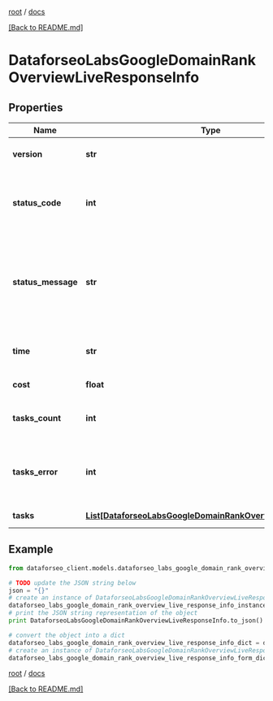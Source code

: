 [root](./../ "root") / [docs](./ "docs")

[[Back to README.md]](./../README.md "[Back to README.md]")

# DataforseoLabsGoogleDomainRankOverviewLiveResponseInfo

## Properties

Name | Type | Description | Notes
------------ | ------------- | ------------- | -------------
**version** | **str** | the current version of the API | [optional]
**status_code** | **int** | general status code you can find the full list of the response codes here | [optional]
**status_message** | **str** | general informational message you can find the full list of general informational messages here | [optional]
**time** | **str** | total execution time, seconds | [optional]
**cost** | **float** | total tasks cost, USD | [optional]
**tasks_count** | **int** | the number of tasks in the tasks array | [optional]
**tasks_error** | **int** | the number of tasks in the tasks array returned with an error | [optional]
**tasks** | [**List[DataforseoLabsGoogleDomainRankOverviewLiveTaskInfo]**](DataforseoLabsGoogleDomainRankOverviewLiveTaskInfo.md) | array of tasks | [optional]

## Example

```python
from dataforseo_client.models.dataforseo_labs_google_domain_rank_overview_live_response_info import DataforseoLabsGoogleDomainRankOverviewLiveResponseInfo

# TODO update the JSON string below
json = "{}"
# create an instance of DataforseoLabsGoogleDomainRankOverviewLiveResponseInfo from a JSON string
dataforseo_labs_google_domain_rank_overview_live_response_info_instance = DataforseoLabsGoogleDomainRankOverviewLiveResponseInfo.from_json(json)
# print the JSON string representation of the object
print DataforseoLabsGoogleDomainRankOverviewLiveResponseInfo.to_json()

# convert the object into a dict
dataforseo_labs_google_domain_rank_overview_live_response_info_dict = dataforseo_labs_google_domain_rank_overview_live_response_info_instance.to_dict()
# create an instance of DataforseoLabsGoogleDomainRankOverviewLiveResponseInfo from a dict
dataforseo_labs_google_domain_rank_overview_live_response_info_form_dict = dataforseo_labs_google_domain_rank_overview_live_response_info.from_dict(dataforseo_labs_google_domain_rank_overview_live_response_info_dict)
```

  

[root](./../ "root") / [docs](./ "docs")

[[Back to README.md]](./../README.md "[Back to README.md]")
